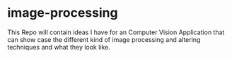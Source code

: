 # image-processing
This Repo will contain ideas I have for an Computer Vision Application that can show case the different kind of image processing and altering techniques and what they look like.
